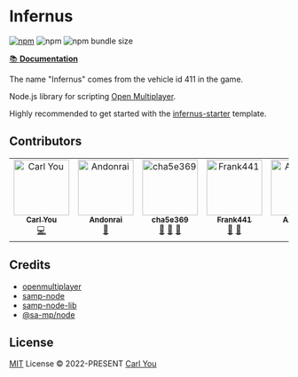# Infernus

[![npm](https://img.shields.io/npm/v/@infernus/core)](https://www.npmjs.com/package/@infernus/core) ![npm](https://img.shields.io/npm/dy/@infernus/core) ![npm bundle size](https://img.shields.io/bundlephobia/minzip/@infernus/core)

[📚 **Documentation**](https://dockfries.github.io/infernus/)

The name "Infernus" comes from the vehicle id 411 in the game.

Node.js library for scripting [Open Multiplayer](https://open.mp).

Highly recommended to get started with the [infernus-starter](https://github.com/dockfries/infernus-starter) template.

## Contributors

<!-- ALL-CONTRIBUTORS-LIST:START - Do not remove or modify this section -->
<!-- prettier-ignore-start -->
<!-- markdownlint-disable -->
<table>
  <tbody>
    <tr>
      <td align="center" valign="top" width="14.28%"><a href="https://github.com/dockfries"><img src="https://avatars.githubusercontent.com/u/34953768?v=4?s=100" width="100px;" alt="Carl You"/><br /><sub><b>Carl You</b></sub></a><br /><a href="https://github.com/dockfries/infernus/commits?author=dockfries" title="Code">💻</a></td>
      <td align="center" valign="top" width="14.28%"><a href="https://github.com/Andonrai"><img src="https://avatars.githubusercontent.com/u/45472916?v=4?s=100" width="100px;" alt="Andonrai"/><br /><sub><b>Andonrai</b></sub></a><br /><a href="https://github.com/dockfries/infernus/issues?q=author%3AAndonrai" title="Bug reports">🐛</a></td>
      <td align="center" valign="top" width="14.28%"><a href="https://github.com/cha5e369"><img src="https://avatars.githubusercontent.com/u/77559597?v=4?s=100" width="100px;" alt="cha5e369"/><br /><sub><b>cha5e369</b></sub></a><br /><a href="https://github.com/dockfries/infernus/issues?q=author%3Acha5e369" title="Bug reports">🐛</a> <a href="#ideas-cha5e369" title="Ideas, Planning, & Feedback">🤔</a> <a href="https://github.com/dockfries/infernus/commits?author=cha5e369" title="Documentation">📖</a></td>
      <td align="center" valign="top" width="14.28%"><a href="https://github.com/Frank441"><img src="https://avatars.githubusercontent.com/u/79960940?v=4?s=100" width="100px;" alt="Frank441"/><br /><sub><b>Frank441</b></sub></a><br /><a href="https://github.com/dockfries/infernus/issues?q=author%3AFrank441" title="Bug reports">🐛</a> <a href="https://github.com/dockfries/infernus/commits?author=Frank441" title="Documentation">📖</a></td>
      <td align="center" valign="top" width="14.28%"><a href="https://github.com/lyricsdev"><img src="https://avatars.githubusercontent.com/u/77627599?v=4?s=100" width="100px;" alt="Алексей"/><br /><sub><b>Алексей</b></sub></a><br /><a href="https://github.com/dockfries/infernus/issues?q=author%3Alyricsdev" title="Bug reports">🐛</a></td>
    </tr>
  </tbody>
</table>

<!-- markdownlint-restore -->
<!-- prettier-ignore-end -->

<!-- ALL-CONTRIBUTORS-LIST:END -->

## Credits

- [openmultiplayer](https://github.com/openmultiplayer/open.mp)
- [samp-node](https://github.com/AmyrAhmady/samp-node)
- [samp-node-lib](https://github.com/peterszombati/samp-node-lib)
- [@sa-mp/node](https://github.com/samp-dev/node)

## License

[MIT](./LICENSE) License © 2022-PRESENT [Carl You](https://github.com/dockfries)

